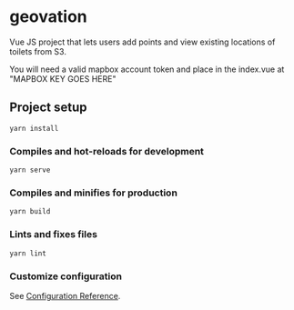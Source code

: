 # geovation

Vue JS project that lets users add points and view existing locations of toilets from S3. 

You will need a valid mapbox account token and place in the index.vue at "MAPBOX KEY GOES HERE"

## Project setup
```
yarn install
```

### Compiles and hot-reloads for development
```
yarn serve
```

### Compiles and minifies for production
```
yarn build
```

### Lints and fixes files
```
yarn lint
```

### Customize configuration
See [Configuration Reference](https://cli.vuejs.org/config/).
